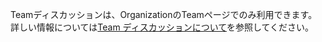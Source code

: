 Teamディスカッションは、OrganizationのTeamページでのみ利用できます。 詳しい情報については[Team ディスカッションについて](/articles/about-team-discussions)を参照してください。
